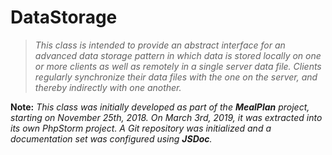 # DataStorage

> *This class is intended to provide an abstract interface for an advanced data
storage pattern in which data is stored locally on one or more clients as well
as remotely in a single server data file. Clients regularly synchronize their
data files with the one on the server, and thereby indirectly with one
another.*

**Note:** *This class was initially developed as part of the **MealPlan**
project, starting on November 25th, 2018. On March 3rd, 2019, it was extracted
into its own PhpStorm project. A Git repository was initialized and a
documentation set was configured using **JSDoc**.*